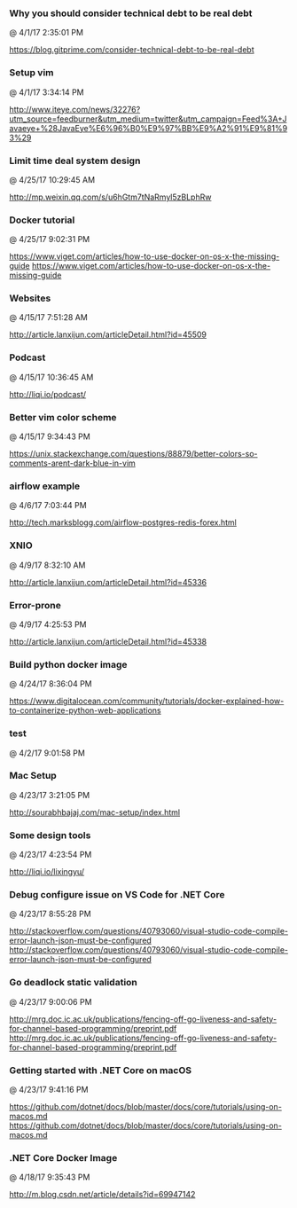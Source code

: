 ﻿

### Why you should consider technical debt to be real debt
@ 4/1/17 2:35:01 PM

https://blog.gitprime.com/consider-technical-debt-to-be-real-debt



### Setup vim
@ 4/1/17 3:34:14 PM

http://www.iteye.com/news/32276?utm_source=feedburner&utm_medium=twitter&utm_campaign=Feed%3A+Javaeye+%28JavaEye%E6%96%B0%E9%97%BB%E9%A2%91%E9%81%93%29




### Limit time deal system design
@ 4/25/17 10:29:45 AM

http://mp.weixin.qq.com/s/u6hGtm7tNaRmyl5zBLphRw



### Docker tutorial
@ 4/25/17 9:02:31 PM

https://www.viget.com/articles/how-to-use-docker-on-os-x-the-missing-guide <https://www.viget.com/articles/how-to-use-docker-on-os-x-the-missing-guide>



### Websites
@ 4/15/17 7:51:28 AM

http://article.lanxijun.com/articleDetail.html?id=45509


### Podcast
@ 4/15/17 10:36:45 AM

http://liqi.io/podcast/



### Better vim color scheme
@ 4/15/17 9:34:43 PM

https://unix.stackexchange.com/questions/88879/better-colors-so-comments-arent-dark-blue-in-vim




### airflow example
@ 4/6/17 7:03:44 PM

http://tech.marksblogg.com/airflow-postgres-redis-forex.html




### XNIO
@ 4/9/17 8:32:10 AM

http://article.lanxijun.com/articleDetail.html?id=45336


### Error-prone
@ 4/9/17 4:25:53 PM

http://article.lanxijun.com/articleDetail.html?id=45338



### Build python docker image
@ 4/24/17 8:36:04 PM

https://www.digitalocean.com/community/tutorials/docker-explained-how-to-containerize-python-web-applications



### test
@ 4/2/17 9:01:58 PM






### Mac Setup
@ 4/23/17 3:21:05 PM

http://sourabhbajaj.com/mac-setup/index.html



### Some design tools
@ 4/23/17 4:23:54 PM

http://liqi.io/lixingyu/



### Debug configure issue on VS Code for .NET Core
@ 4/23/17 8:55:28 PM

http://stackoverflow.com/questions/40793060/visual-studio-code-compile-error-launch-json-must-be-configured <http://stackoverflow.com/questions/40793060/visual-studio-code-compile-error-launch-json-must-be-configured>


### Go deadlock static validation
@ 4/23/17 9:00:06 PM

http://mrg.doc.ic.ac.uk/publications/fencing-off-go-liveness-and-safety-for-channel-based-programming/preprint.pdf <http://mrg.doc.ic.ac.uk/publications/fencing-off-go-liveness-and-safety-for-channel-based-programming/preprint.pdf>


### Getting started with .NET Core on macOS
@ 4/23/17 9:41:16 PM

https://github.com/dotnet/docs/blob/master/docs/core/tutorials/using-on-macos.md <https://github.com/dotnet/docs/blob/master/docs/core/tutorials/using-on-macos.md>



### .NET Core Docker Image
@ 4/18/17 9:35:43 PM

http://m.blog.csdn.net/article/details?id=69947142


